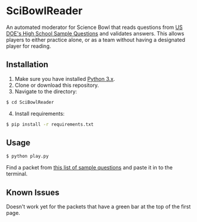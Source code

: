 # SciBowlReader

An automated moderator for Science Bowl that reads questions from [US DOE's High School Sample Questions](https://science.osti.gov/wdts/nsb/Regional-Competitions/Resources/HS-Sample-Questions) and validates answers. This allows players to either practice alone, or as a team without having a designated player for reading.

## Installation

1. Make sure you have installed [Python 3.x](https://www.python.org/).
2. Clone or download this repository.
3. Navigate to the directory:
```sh
$ cd SciBowlReader
```
4. Install requirements:
```sh
$ pip install -r requirements.txt
```

## Usage
```sh
$ python play.py
```

Find a packet from [this list of sample questions](https://science.osti.gov/wdts/nsb/Regional-Competitions/Resources/HS-Sample-Questions) and paste it in to the terminal.

## Known Issues

Doesn't work yet for the packets that have a green bar at the top of the first page.